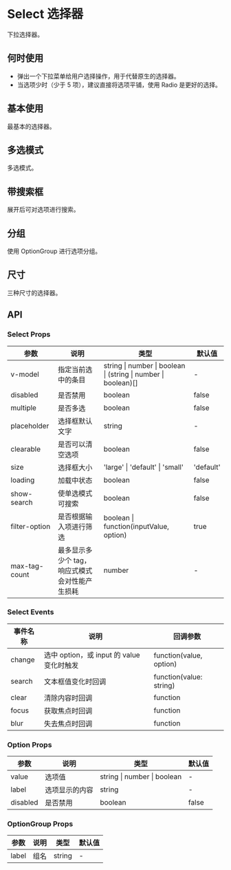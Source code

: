 # Select 选择器

下拉选择器。

## 何时使用

- 弹出一个下拉菜单给用户选择操作，用于代替原生的选择器。
- 当选项少时（少于 5 项），建议直接将选项平铺，使用 Radio 是更好的选择。

## 基本使用

最基本的选择器。

<demo src="../demos/select/select-01-basic.vue"></demo>

## 多选模式

多选模式。

<demo src="../demos/select/select-02-multiple.vue"></demo>

## 带搜索框

展开后可对选项进行搜索。

<demo src="../demos/select/select-03-search.vue"></demo>

## 分组

使用 OptionGroup 进行选项分组。

<demo src="../demos/select/select-04-group.vue"></demo>

## 尺寸

三种尺寸的选择器。

<demo src="../demos/select/select-05-size.vue"></demo>

## API

### Select Props

| 参数 | 说明 | 类型 | 默认值 |
| --- | --- | --- | --- |
| v-model | 指定当前选中的条目 | string \| number \| boolean \| (string \| number \| boolean)[] | - |
| disabled | 是否禁用 | boolean | false |
| multiple | 是否多选 | boolean | false |
| placeholder | 选择框默认文字 | string | - |
| clearable | 是否可以清空选项 | boolean | false |
| size | 选择框大小 | 'large' \| 'default' \| 'small' | 'default' |
| loading | 加载中状态 | boolean | false |
| show-search | 使单选模式可搜索 | boolean | false |
| filter-option | 是否根据输入项进行筛选 | boolean \| function(inputValue, option) | true |
| max-tag-count | 最多显示多少个 tag，响应式模式会对性能产生损耗 | number | - |

### Select Events

| 事件名称 | 说明 | 回调参数 |
| --- | --- | --- |
| change | 选中 option，或 input 的 value 变化时触发 | function(value, option) |
| search | 文本框值变化时回调 | function(value: string) |
| clear | 清除内容时回调 | function |
| focus | 获取焦点时回调 | function |
| blur | 失去焦点时回调 | function |

### Option Props

| 参数 | 说明 | 类型 | 默认值 |
| --- | --- | --- | --- |
| value | 选项值 | string \| number \| boolean | - |
| label | 选项显示的内容 | string | - |
| disabled | 是否禁用 | boolean | false |

### OptionGroup Props

| 参数 | 说明 | 类型 | 默认值 |
| --- | --- | --- | --- |
| label | 组名 | string | - |